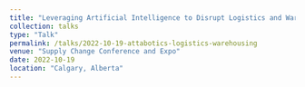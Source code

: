 ```yaml
---
title: "Leveraging Artificial Intelligence to Disrupt Logistics and Warehousing Operations"
collection: talks
type: "Talk"
permalink: /talks/2022-10-19-attabotics-logistics-warehousing
venue: "Supply Change Conference and Expo"
date: 2022-10-19
location: "Calgary, Alberta"
---
```


<!-- [More information here](http://example2.com) -->

<!-- This is a description of your talk, which is a markdown files that can be all markdown-ified like any other post. Yay markdown! -->
